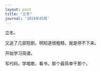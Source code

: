 ```yaml
---
layout: post
title: "立冬"
journal: '2024年45周'
---
```


立冬。

又追了几部短剧，明知道很粗糙，就是停不下来。

开始学习简谱。

写代码，学唱歌，看书，那个最简单干那个。
